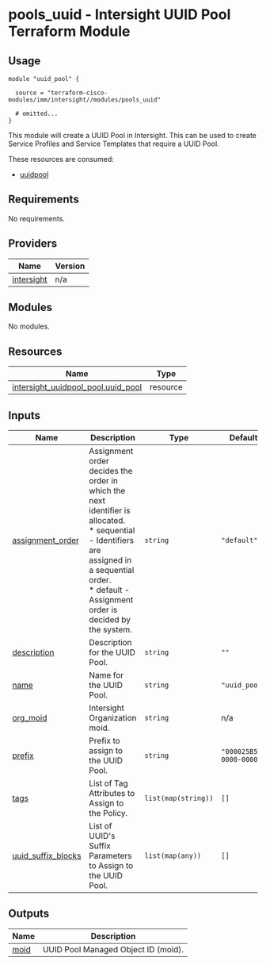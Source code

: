 # pools_uuid - Intersight UUID Pool Terraform Module

## Usage

```hcl
module "uuid_pool" {

  source = "terraform-cisco-modules/imm/intersight//modules/pools_uuid"

  # omitted...
}
```

This module will create a UUID Pool in Intersight.  This can be used to create Service Profiles and Service Templates that require a UUID Pool.  

These resources are consumed:

* [uuidpool](https://registry.terraform.io/providers/CiscoDevNet/intersight/latest/docs/resources/uuidpool_pool)

<!-- BEGINNING OF PRE-COMMIT-TERRAFORM DOCS HOOK -->
## Requirements

No requirements.

## Providers

| Name | Version |
|------|---------|
| <a name="provider_intersight"></a> [intersight](#provider\_intersight) | n/a |

## Modules

No modules.

## Resources

| Name | Type |
|------|------|
| [intersight_uuidpool_pool.uuid_pool](https://registry.terraform.io/providers/CiscoDevNet/intersight/latest/docs/resources/uuidpool_pool) | resource |

## Inputs

| Name | Description | Type | Default | Required |
|------|-------------|------|---------|:--------:|
| <a name="input_assignment_order"></a> [assignment\_order](#input\_assignment\_order) | Assignment order decides the order in which the next identifier is allocated.<br> * sequential - Identifiers are assigned in a sequential order.<br>* default - Assignment order is decided by the system. | `string` | `"default"` | no |
| <a name="input_description"></a> [description](#input\_description) | Description for the UUID Pool. | `string` | `""` | no |
| <a name="input_name"></a> [name](#input\_name) | Name for the UUID Pool. | `string` | `"uuid_pool"` | no |
| <a name="input_org_moid"></a> [org\_moid](#input\_org\_moid) | Intersight Organization moid. | `string` | n/a | yes |
| <a name="input_prefix"></a> [prefix](#input\_prefix) | Prefix to assign to the UUID Pool. | `string` | `"000025B5-0000-0000"` | no |
| <a name="input_tags"></a> [tags](#input\_tags) | List of Tag Attributes to Assign to the Policy. | `list(map(string))` | `[]` | no |
| <a name="input_uuid_suffix_blocks"></a> [uuid\_suffix\_blocks](#input\_uuid\_suffix\_blocks) | List of UUID's Suffix Parameters to Assign to the UUID Pool. | `list(map(any))` | `[]` | no |

## Outputs

| Name | Description |
|------|-------------|
| <a name="output_moid"></a> [moid](#output\_moid) | UUID Pool Managed Object ID (moid). |
<!-- END OF PRE-COMMIT-TERRAFORM DOCS HOOK -->

